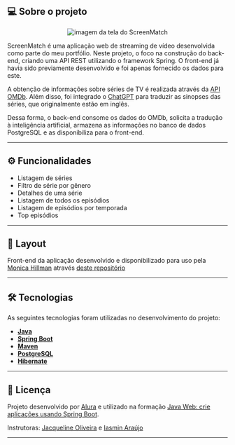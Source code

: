 ## 💻 Sobre o projeto

<p align="center"><img src="https://i.ibb.co/ggMHSjV/hom2.png" alt="imagem da tela do ScreenMatch" border="0"></p>

ScreenMatch é uma aplicação web de streaming de vídeo desenvolvida como parte do meu portfólio. Neste projeto, o foco na construção do back-end, criando uma API REST utilizando o framework Spring. O front-end já havia sido previamente desenvolvido e foi apenas fornecido os dados para este.

A obtenção de informações sobre séries de TV é realizada através da [API OMDb](https://www.omdbapi.com/). Além disso, foi integrado o [ChatGPT](https://chat.openai.com/) para traduzir as sinopses das séries, que originalmente estão em inglês. 

Dessa forma, o back-end consome os dados do OMDb, solicita a tradução à inteligência artificial, armazena as informações no banco de dados PostgreSQL e as disponibiliza para o front-end.

---

## ⚙️ Funcionalidades

- Listagem de séries
- Filtro de série por gênero
- Detalhes de uma série
- Listagem de todos os episódios
- Listagem de episódios por temporada
- Top episódios

---

## 🎨 Layout

Front-end da aplicação desenvolvido e disponibilizado para uso pela [Monica Hillman](https://cursos.alura.com.br/user/monicahillman) através [deste repositório](https://github.com/jacqueline-oliveira/3356-java-web-front)

---

## 🛠 Tecnologias

As seguintes tecnologias foram utilizadas no desenvolvimento do projeto:

- **[Java](https://www.oracle.com/java)**
- **[Spring Boot](https://spring.io/projects/spring-boot)**
- **[Maven](https://maven.apache.org)**
- **[PostgreSQL](https://www.postgresql.org/)**
- **[Hibernate](https://hibernate.org)**

---

## 📝 Licença

Projeto desenvolvido por [Alura](https://www.alura.com.br) e utilizado na formação [Java Web: crie aplicações usando Spring Boot](https://cursos.alura.com.br/formacao-java-web-spring-boot).

Instrutoras: [Jacqueline Oliveira](https://cursos.alura.com.br/user/jacqueline-r-oliveira) e [Iasmin Araújo](https://cursos.alura.com.br/user/iasmin-araujoc)

---
